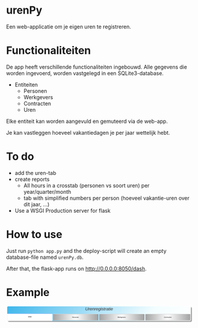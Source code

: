 # urenPy
Een web-applicatie om je eigen uren te registreren.

# Functionaliteiten
De app heeft verschillende functionaliteiten ingebouwd. 
Alle gegevens die worden ingevoerd, worden vastgelegd in een SQLite3-database. 

* Entiteiten
  * Personen
  * Werkgevers
  * Contracten
  * Uren

Elke entiteit kan worden aangevuld en gemuteerd via de web-app.

Je kan vastleggen hoeveel vakantiedagen je per jaar wettelijk hebt. 

# To do
* add the uren-tab
* create reports
  * All hours in a crosstab (personen vs soort uren) per year/quarter/month
  * tab with simplified numbers per person (hoeveel vakantie-uren over dit jaar, ...)
* Use a WSGI Production server for flask


# How to use
Just run `python app.py` and the deploy-script will create an empty database-file named `urenPy.db`.

After that, the flask-app runs on http://0.0.0.0:8050/dash. 

# Example

![alt text](https://raw.githubusercontent.com/roytje88/urenPy/1cb40cecade18bd65892f97b1910f45f8ccbff58/example.png)
